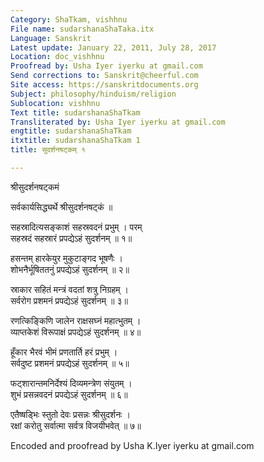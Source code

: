 ```yaml
---
Category: ShaTkam, vishhnu
File name: sudarshanaShaTaka.itx
Language: Sanskrit
Latest update: January 22, 2011, July 28, 2017
Location: doc_vishhnu
Proofread by: Usha Iyer iyerku at gmail.com
Send corrections to: Sanskrit@cheerful.com
Site access: https://sanskritdocuments.org
Subject: philosophy/hinduism/religion
Sublocation: vishhnu
Text title: sudarshanaShaTkam
Transliterated by: Usha Iyer iyerku at gmail.com
engtitle: sudarshanaShaTkam
itxtitle: sudarshanaShaTkam 1
title: सुदर्शनषट्कम् १

---
```

  
 श्रीसुदर्शनषट्कमं   
  
सर्वकार्यसिद्ध्यर्थे श्रीसुदर्शनषट्कं ॥  
  
सहस्रादित्यसङ्काशं सहस्रवदनं प्रभुम् । परम्  
सहस्रदं सहस्रारं प्रपद्येऽहं सुदर्शनम् ॥ १॥  
  
हसन्तम् हारकेयुर मुकुटाङ्गद भूषणैः ।  
शोभनैर्भूषिततनुं प्रपद्येऽहं सुदर्शनम् ॥ २॥  
  
स्राकार सहितं मन्त्रं वदतां शत्रु निग्रहम् ।  
सर्वरोग प्रशमनं प्रपद्येऽहं सुदर्शनम् ॥ ३॥  
  
रणत्किङ्किणि जालेन राक्षसघ्नं महात्भुतम् ।  
व्याप्तकेशं विरूपाक्षं प्रपद्येऽहं सुदर्शनम् ॥ ४॥  
  
हूँकार भैरवं भीमं प्रणतार्ति हरं प्रभुम् ।  
सर्वदुष्ट प्रशमनं प्रपद्येऽहं सुदर्शनम् ॥ ५॥  
  
फट्शारान्तमनिर्देश्यं दिव्यमन्त्रेण संयुतम् ।  
शुभं प्रसन्नवदनं प्रपद्येऽहं सुदर्शनम् ॥ ६॥  
  
एतैष्षड्भिः स्तुतो देवः प्रसन्नः श्रीसुदर्शनः ।  
रक्षां करोतु सर्वात्मा सर्वत्र विजयीभवेत् ॥ ७॥  
  
  
  
Encoded and proofread by Usha K.Iyer  iyerku at gmail.com  
  
